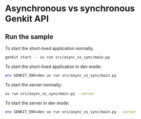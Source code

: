# Asynchronous vs synchronous Genkit API

## Run the sample

To start the short-lived application normally.

```bash
genkit start -- uv run src/async_vs_sync/main.py
```

To start the short-lived application in dev mode:

```bash
env GENKIT_ENV=dev uv run src/async_vs_sync/main.py
```

To start the server normally:

```bash
uv run src/async_vs_sync/main.py --server
```

To start the server in dev mode:

```bash
env GENKIT_ENV=dev uv run src/async_vs_sync/main.py --server
```
